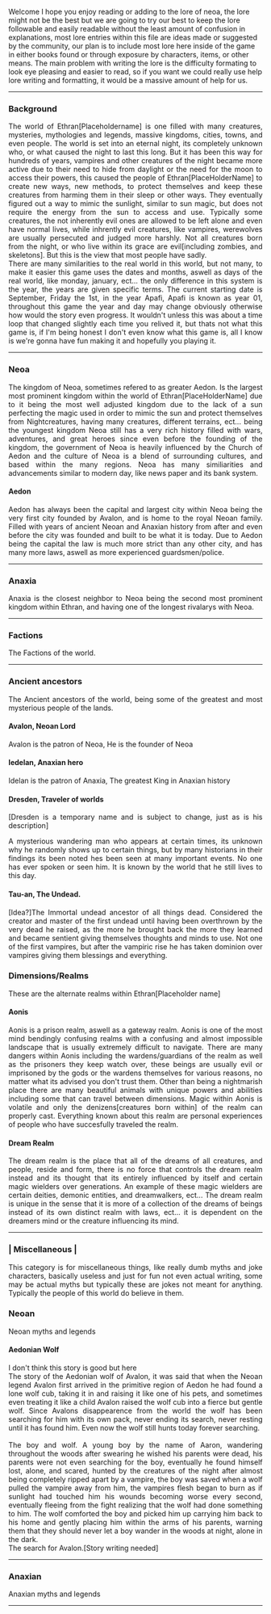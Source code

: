 Welcome I hope you enjoy reading or adding to the lore of neoa, the lore might not be the best but we are going to try our best to keep the lore followable and easily readable without the least amount of confusion in explanations, most lore entries within this file are ideas made or suggested by the community, our plan is to include most lore here inside of the game in either books found or through exposure by characters, items, or other means. The main problem with writing the lore is the difficulty formating to look eye pleasing and easier to read, so if you want we could really use help lore writing and formatting, it would be a massive amount of help for us.

<!-- 
Additions, Edits, and removals:
Anyone who is interested in writing lore can, there are not many restrictions to adding  or editing lore as long as you follow the established lore in other lore entries, or if your entry does not contradict another earlier made entry. Its recommended before writing/editing/adding lore you read the other entries. Certain lore entries cannot be removed as it would require an entire rewrite to everything within the game, removing entries is usually not allowed at all but if its neccesary you may ask, or if its a very recent entry that YOU wrote you can as long as its not been solidified in the game code. 

Rewrites:
Rewriting lore entries, is entirely allowed and actually encouraged. Rewriting an entry is just simply writing them in another way while having the same meaning an example would be writing "I had a comment" to "I used to have a comment", or another form similar but more formal and easier to understand. 

Notice:
An entry that cannot be changed in any way usually will have a comment or notice that states that the entry is unable to be changed, edited, removed, or added to by anyone except a certain user or person 

-->

---------------------------------------------------------------

<h3 align="left">Background</h3>
<p align="justify">The world of Ethran[Placeholdername] is one filled with many creatures, mysteries, mythologies and legends, massive kingdoms, cities, towns, and even people. The world is set into an eternal night, its completely unknown who, or what caused the night to last this long. But it has been this way for hundreds of years, vampires and other creatures of the night became more active due to their need to hide from daylight or the need for the moon to access their powers, this caused the people of Ethran[PlaceHolderName] to create new ways, new methods, to protect themselves and keep these creatures from harming them in their sleep or other ways. They eventually figured out a way to mimic the sunlight, similar to sun magic, but does not require the energy from the sun to access and use. Typically some creatures, the not inherently evil ones are allowed to be left alone and even have normal lives, while inhrently evil creatures, like vampires, werewolves are usually persecuted and judged more harshly. Not all creatures born from the night, or who live within its grace are evil[including zombies, and skeletons]. But this is the view that most people have sadly. 
<br> 
There are many similarities to the real world in this world, but not many, to make it easier this game uses the dates and months, aswell as days of the real world, like monday, january, ect... the only difference in this system is the year, the years are given specific terms. The current starting date is September, Friday the 1st, in the year Apafi, Apafi is known as year 01, throughout this game the year and day may change obviously otherwise how would the story even progress. It wouldn't unless this was about a time loop that changed slightly each time you relived it, but thats not what this game is, if I'm being honest I don't even know what this game is, all I know is we're gonna have fun making it and hopefully you playing it.</p>

---------------------------------------------------------------

<h3 align="left">Neoa</h3>
<p align="justify">The kingdom of Neoa, sometimes refered to as greater Aedon. Is the largest most prominent kingdom within the world of Ethran[PlaceHolderName] due to it being the most well adjusted kingdom due to the lack of a sun perfecting the magic used in order to mimic the sun and protect themselves from Nightcreatures, having many creatures, different terrains, ect... being the youngest kingdom Neoa still has a very rich history filled with wars, adventures, and great heroes since even before the founding of the kingdom, the government of Neoa is heavily influenced by the Church of Aedon and the culture of Neoa is a blend of surrounding cultures, and based within the many regions. Neoa has many similiarities and advancements similar to modern day, like news paper and its bank system.</p> 


<h4>Aedon</h4>
<p align="justify">Aedon has always been the capital and largest city within Neoa being the very first city founded by Avalon, and is home to the royal Neoan family. Filled with years of ancient Neoan and Anaxian history from after and even before the city was founded and built to be what it is today. Due to Aedon being the capital the law is much more strict than any other city, and has many more laws, aswell as more experienced guardsmen/police.</p>



---------------------------------------------------------------
<h3>Anaxia</h3>
<!--Ideas needed-->
<p align="justify">Anaxia is the closest neighbor to Neoa being the second most prominent kingdom within Ethran, and having one of the longest rivalarys with Neoa.</p>


---------------------------------------------------------------
<h3>Factions</h3>
<p align="justify">The Factions of the world.</p>



---------------------------------------------------------------
<h3>Ancient ancestors</h3>
<p align="justify">The Ancient ancestors of the world, being some of the greatest and most mysterious people of the lands.</p>


<h4> Avalon, Neoan Lord</h4>
<p align="justify" >Avalon is the patron of Neoa, He is the founder of Neoa</p>


<h4> Iedelan, Anaxian hero</h4>
<p align="justify">Idelan is the patron of Anaxia, The greatest King in Anaxian history</p>


<h4>Dresden, Traveler of worlds</h4>
<p align="justify">[Dresden is a temporary name and is subject to change, just as is his description]</p>
<p align="justify">A mysterious wandering man who appears at certain times, its unknown why he randomly shows up to certain things, but by many historians in their findings its been noted hes been seen at many important events. No one has ever spoken or seen him. It is known by the world that he still lives to this day.</p>


<h4>Tau-an, The Undead.</h4>
<p align="justify">[Idea?]The Immortal undead ancestor of all things dead. Considered the creator and master of the first undead until having been overthrown by the very dead he raised, as the more he brought back the more they learned and became sentient giving themselves thoughts and minds to use. Not one of the first vampires, but after the vampiric rise he has taken dominion over vampires giving them blessings and everything.</p>


<h3>Dimensions/Realms</h3>
<p align="justify">These are the alternate realms within Ethran[Placeholder name]</p>
<!---A lot of these realms are just ideas and these entries aren't really going to be the best, these would be nice for someone to help write -->
<h4>Aonis</h4>

<p align="justify">Aonis is a prison realm, aswell as a gateway realm. Aonis is one of the most mind bendingly confusing realms with a confusing and almost impossible landscape that is usually extremely difficult to navigate. There are many dangers within Aonis including the wardens/guardians of the realm as well as the prisoners they keep watch over, these beings are usually evil or imprisoned by the gods or the wardens themselves for various reasons, no matter what its advised you don't trust them. Other than being a nightmarish place there are many beautiful animals with unique powers and abilities including some that can travel between dimensions. Magic within Aonis is volatile and only the denizens[creatures born within] of the realm can properly cast. Everything known about this realm are personal experiences of people who have succesfully traveled the realm.</p>


<h4>Dream Realm</h4>
<p align="justify">The dream realm is the place that all of the dreams of all creatures, and people, reside and form, there is no force that controls the dream realm instead and its thought that its entirely influenced by itself and certain magic wielders over generations. An example of these magic wielders are certain deities, demonic entities, and dreamwalkers, ect... The dream realm is unique in the sense that it is more of a collection of the dreams of beings instead of its own distinct realm with laws, ect... it is dependent on the dreamers mind or the creature influencing its mind.</p>





---------------------------------------------------------------

<h3> | Miscellaneous |</h3>
<p align="justify">This category is for miscellaneous things, like really dumb myths and joke characters, basically useless and just for fun not even actual writing, some may be actual myths but typically these are jokes not meant for anything. Typically the people of this world do believe in them.</p>

<h3>Neoan</h3>
<p align="justify">Neoan myths and legends</p>

<h4>Aedonian Wolf</h4>
<p align="justify">
I don't think this story is good but here
<br>
The story of the Aedonian wolf of Avalon, it was said that when the Neoan legend Avalon first arrived in the primitive region of Aedon he had found a lone wolf cub, taking it in and raising it like one of his pets, and sometimes even treating it like a child Avalon raised the wolf cub into a fierce but gentle wolf. Since Avalons disappearence from the world the wolf has been searching for him with its own pack, never ending its search, never resting until it has found him. Even now the wolf still hunts today forever searching.
<br><br>
The boy and wolf. A young boy by the name of Aaron, wandering throughout the woods after swearing he wished his parents were dead, his parents were not even searching for the boy, eventually he found himself lost, alone, and scared, hunted by the creatures of the night after almost being completely ripped apart by a vampire, the boy was saved when a wolf pulled the vampire away from him, the vampires flesh began to burn as if sunlight had touched him his wounds becoming worse every second, eventually fleeing from the fight realizing that the wolf had done something to him. The wolf comforted the boy and picked him up carrying him back to his home and gently placing him within the arms of his parents, warning them that they should never let a boy wander in the woods at night, alone in the dark.
<br>
The search for Avalon.[Story writing needed]
</p> 




---------------------------------------------------------------
<h3> Anaxian</h3>
<p align="justify">Anaxian myths and legends</p>


---------------------------------------------------------------
